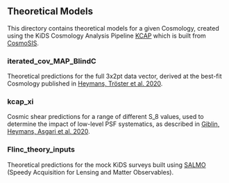 ## Theoretical Models

This directory contains theoretical models for a given Cosmology, created using the KiDS Cosmology Analysis Pipeline [KCAP][3] which is built from [CosmoSIS][4].

### iterated_cov_MAP_BlindC
Theoretical predictions for the full 3x2pt data vector, derived at the best-fit Cosmology published in [Heymans, Tröster et al. 2020][1].

### kcap_xi
Cosmic shear predictions for a range of different S_8 values, used to determine the impact of low-level PSF systematics, as described in [Giblin, Heymans, Asgari et al. 2020][2]. 

### Flinc_theory_inputs
Theoretical predictions for the mock KiDS surveys built using [SALMO][5] (Speedy Acquisition for Lensing and Matter Observables). 




[1]: https://arxiv.org/abs/2007.15632 "Heymans et al."
[2]: https://arxiv.org/abs/2007.01845 "Giblin et al."
[3]: https://github.com/KiDS-WL/kcap "KCAP"
[4]: https://arxiv.org/abs/1409.3409 "Zuntz et al."
[5]: https://github.com/Linc-tw/salmo "SALMO"
